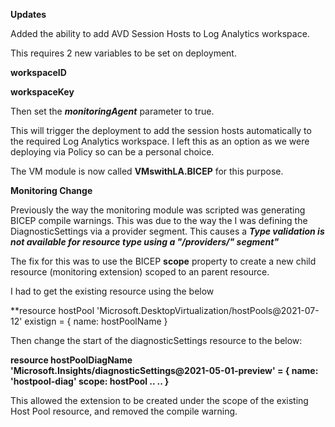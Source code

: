 **Updates**

Added the ability to add AVD Session Hosts to Log Analytics workspace.

This requires 2 new variables to be set on deployment.

**workspaceID**

**workspaceKey**

Then set the ***monitoringAgent*** parameter to true. 

This will trigger the deployment to add the session hosts automatically to the required Log Analytics workspace. I left this as an option as we were deploying via Policy so can be a personal choice.

The VM module is now called **VMswithLA.BICEP** for this purpose.

**Monitoring Change**

Previously the way the monitoring module was scripted was generating BICEP compile warnings. This was due to the way the I was defining the DiagnosticSettings via a provider segment. This causes a ***Type validation is not available for resource type using a "/providers/" segment"***

The fix for this was to use the BICEP **scope** property to create a new child resource (monitoring extension) scoped to an parent resource.

I had to get the existing resource using the below

**resource hostPool 'Microsoft.DesktopVirtualization/hostPools@2021-07-12' existign = {
  name: hostPoolName
}

Then change the start of the diagnosticSettings resource to the below:

**resource hostPoolDiagName 'Microsoft.Insights/diagnosticSettings@2021-05-01-preview' = {
  name: 'hostpool-diag'
  scope: hostPool
  ..
  ..
 }**

This allowed the extension to be created under the scope of the existing Host Pool resource, and removed the compile warning.

